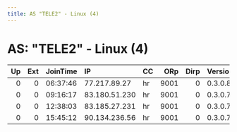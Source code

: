 ```yaml
---
title: AS "TELE2" - Linux (4)
---
```


# AS: "TELE2" - Linux (4)

|   Up |   Ext | JoinTime   | IP            | CC   |   ORp |   Dirp | Version   | Contact   | Nickname   |   eFamMembers |
|-----:|------:|:-----------|:--------------|:-----|------:|-------:|:----------|:----------|:-----------|--------------:|
|    0 |     0 | 06:37:46   | 77.217.89.27  | hr   |  9001 |      0 | 0.3.0.8   | None      | croMaGnon2 |             1 |
|    0 |     0 | 09:16:17   | 83.180.51.230 | hr   |  9001 |      0 | 0.3.0.7   | None      | OrbotRelay |             1 |
|    0 |     0 | 12:38:03   | 83.185.27.231 | hr   |  9001 |      0 | 0.3.0.7   | None      | croMaGnon  |             1 |
|    0 |     0 | 15:45:12   | 90.134.236.56 | hr   |  9001 |      0 | 0.3.0.7   | None      | croMaGnon2 |             1 |
